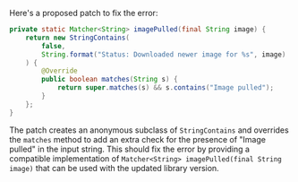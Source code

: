 Here's a proposed patch to fix the error:
```java
private static Matcher<String> imagePulled(final String image) {
    return new StringContains(
        false,
        String.format("Status: Downloaded newer image for %s", image)
    ) {
        @Override
        public boolean matches(String s) {
            return super.matches(s) && s.contains("Image pulled");
        }
    };
}
```
The patch creates an anonymous subclass of `StringContains` and overrides the `matches` method to add an extra check for the presence of "Image pulled" in the input string. This should fix the error by providing a compatible implementation of `Matcher<String> imagePulled(final String image)` that can be used with the updated library version.